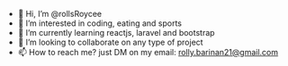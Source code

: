 - 👋 Hi, I’m @rollsRoycee
- 👀 I’m interested in coding, eating and sports
- 🌱 I’m currently learning reactjs, laravel and bootstrap
- 💞️ I’m looking to collaborate on any type of project
- 📫 How to reach me? just DM on my email: rolly.barinan21@gmail.com

<!---
rollsRoycee/rollsRoycee is a ✨ special ✨ repository because its `README.md` (this file) appears on your GitHub profile.
You can click the Preview link to take a look at your changes.
--->
